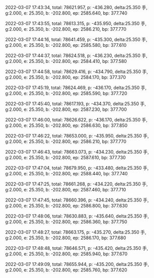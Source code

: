 2022-03-07 17:43:34, total: 78621.957, p: -436.280, delta:25.350 手, g:2.000, e: 25.350, b: -202.800, ep: 2585.640, bp: 377.740

2022-03-07 17:43:55, total: 78613.315, p: -435.950, delta:25.350 手, g:2.000, e: 25.350, b: -202.800, ep: 2586.210, bp: 377.770

2022-03-07 17:44:16, total: 78641.459, p: -435.300, delta:25.350 手, g:2.000, e: 25.350, b: -202.800, ep: 2585.580, bp: 377.610

2022-03-07 17:44:37, total: 78624.518, p: -436.230, delta:25.350 手, g:2.000, e: 25.350, b: -202.800, ep: 2584.410, bp: 377.580

2022-03-07 17:44:58, total: 78629.416, p: -434.790, delta:25.350 手, g:2.000, e: 25.350, b: -202.800, ep: 2584.170, bp: 377.370

2022-03-07 17:45:19, total: 78624.469, p: -436.170, delta:25.350 手, g:2.000, e: 25.350, b: -202.800, ep: 2585.590, bp: 377.720

2022-03-07 17:45:40, total: 78617.193, p: -434.370, delta:25.350 手, g:2.000, e: 25.350, b: -202.800, ep: 2587.230, bp: 377.700

2022-03-07 17:46:00, total: 78626.622, p: -436.170, delta:25.350 手, g:2.000, e: 25.350, b: -202.800, ep: 2586.630, bp: 377.850

2022-03-07 17:46:22, total: 78653.000, p: -435.950, delta:25.350 手, g:2.000, e: 25.350, b: -202.800, ep: 2586.210, bp: 377.770

2022-03-07 17:46:43, total: 78663.073, p: -434.230, delta:25.350 手, g:2.000, e: 25.350, b: -202.800, ep: 2587.610, bp: 377.730

2022-03-07 17:47:04, total: 78679.950, p: -433.480, delta:25.350 手, g:2.000, e: 25.350, b: -202.800, ep: 2588.440, bp: 377.740

2022-03-07 17:47:25, total: 78661.268, p: -434.220, delta:25.350 手, g:2.000, e: 25.350, b: -202.800, ep: 2587.460, bp: 377.710

2022-03-07 17:47:45, total: 78660.396, p: -434.240, delta:25.350 手, g:2.000, e: 25.350, b: -202.800, ep: 2586.800, bp: 377.630

2022-03-07 17:48:06, total: 78630.883, p: -435.640, delta:25.350 手, g:2.000, e: 25.350, b: -202.800, ep: 2586.360, bp: 377.750

2022-03-07 17:48:27, total: 78663.175, p: -435.270, delta:25.350 手, g:2.000, e: 25.350, b: -202.800, ep: 2586.170, bp: 377.680

2022-03-07 17:48:48, total: 78646.571, p: -435.420, delta:25.350 手, g:2.000, e: 25.350, b: -202.800, ep: 2585.940, bp: 377.670

2022-03-07 17:49:09, total: 78655.944, p: -435.200, delta:25.350 手, g:2.000, e: 25.350, b: -202.800, ep: 2585.760, bp: 377.620